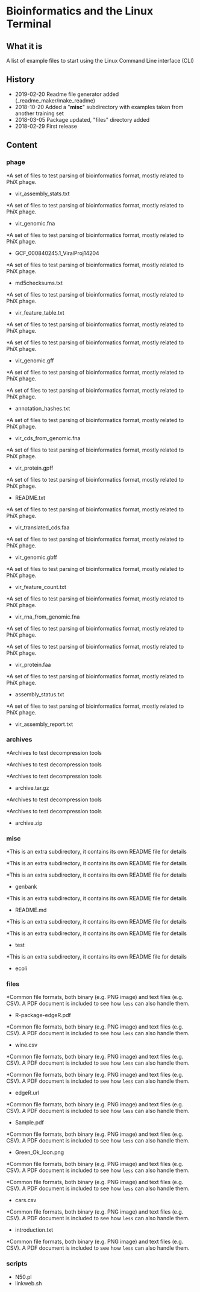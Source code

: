# Bioinformatics and the Linux Terminal


## What it is

A list of example files to start using the Linux Command Line interface (CLI)


## History

  * 2019-02-20   Readme file generator added (_readme_maker/make_readme)
  * 2018-10-20   Added a "**misc**" subdirectory with examples taken from another training set
  * 2018-03-05   Package updated, "files" directory added
  * 2018-02-29   First release



## Content


### phage

*A set of files to test parsing of bioinformatics format, mostly related to PhiX phage.

 - vir_assembly_stats.txt

*A set of files to test parsing of bioinformatics format, mostly related to PhiX phage.

 - vir_genomic.fna

*A set of files to test parsing of bioinformatics format, mostly related to PhiX phage.

 - GCF_000840245.1_ViralProj14204

*A set of files to test parsing of bioinformatics format, mostly related to PhiX phage.

 - md5checksums.txt

*A set of files to test parsing of bioinformatics format, mostly related to PhiX phage.

 - vir_feature_table.txt

*A set of files to test parsing of bioinformatics format, mostly related to PhiX phage.


*A set of files to test parsing of bioinformatics format, mostly related to PhiX phage.

 - vir_genomic.gff

*A set of files to test parsing of bioinformatics format, mostly related to PhiX phage.


*A set of files to test parsing of bioinformatics format, mostly related to PhiX phage.

 - annotation_hashes.txt

*A set of files to test parsing of bioinformatics format, mostly related to PhiX phage.

 - vir_cds_from_genomic.fna

*A set of files to test parsing of bioinformatics format, mostly related to PhiX phage.

 - vir_protein.gpff

*A set of files to test parsing of bioinformatics format, mostly related to PhiX phage.

 - README.txt

*A set of files to test parsing of bioinformatics format, mostly related to PhiX phage.

 - vir_translated_cds.faa

*A set of files to test parsing of bioinformatics format, mostly related to PhiX phage.

 - vir_genomic.gbff

*A set of files to test parsing of bioinformatics format, mostly related to PhiX phage.

 - vir_feature_count.txt

*A set of files to test parsing of bioinformatics format, mostly related to PhiX phage.

 - vir_rna_from_genomic.fna

*A set of files to test parsing of bioinformatics format, mostly related to PhiX phage.


*A set of files to test parsing of bioinformatics format, mostly related to PhiX phage.

 - vir_protein.faa

*A set of files to test parsing of bioinformatics format, mostly related to PhiX phage.

 - assembly_status.txt

*A set of files to test parsing of bioinformatics format, mostly related to PhiX phage.

 - vir_assembly_report.txt

### archives

*Archives to test decompression tools


*Archives to test decompression tools


*Archives to test decompression tools

 - archive.tar.gz

*Archives to test decompression tools


*Archives to test decompression tools

 - archive.zip

### misc

*This is an extra subdirectory, it contains its own README file for details


*This is an extra subdirectory, it contains its own README file for details


*This is an extra subdirectory, it contains its own README file for details

 - genbank

*This is an extra subdirectory, it contains its own README file for details

 - README.md

*This is an extra subdirectory, it contains its own README file for details


*This is an extra subdirectory, it contains its own README file for details

 - test

*This is an extra subdirectory, it contains its own README file for details

 - ecoli

### files

*Common file formats, both binary (e.g. PNG image) and text files (e.g. CSV). A PDF document is included to see how `less` can also handle them.

 - R-package-edgeR.pdf

*Common file formats, both binary (e.g. PNG image) and text files (e.g. CSV). A PDF document is included to see how `less` can also handle them.

 - wine.csv

*Common file formats, both binary (e.g. PNG image) and text files (e.g. CSV). A PDF document is included to see how `less` can also handle them.


*Common file formats, both binary (e.g. PNG image) and text files (e.g. CSV). A PDF document is included to see how `less` can also handle them.

 - edgeR.url

*Common file formats, both binary (e.g. PNG image) and text files (e.g. CSV). A PDF document is included to see how `less` can also handle them.

 - Sample.pdf

*Common file formats, both binary (e.g. PNG image) and text files (e.g. CSV). A PDF document is included to see how `less` can also handle them.

 - Green_Ok_Icon.png

*Common file formats, both binary (e.g. PNG image) and text files (e.g. CSV). A PDF document is included to see how `less` can also handle them.


*Common file formats, both binary (e.g. PNG image) and text files (e.g. CSV). A PDF document is included to see how `less` can also handle them.

 - cars.csv

*Common file formats, both binary (e.g. PNG image) and text files (e.g. CSV). A PDF document is included to see how `less` can also handle them.

 - introduction.txt

*Common file formats, both binary (e.g. PNG image) and text files (e.g. CSV). A PDF document is included to see how `less` can also handle them.


### scripts
 - N50.pl
 - linkweb.sh


